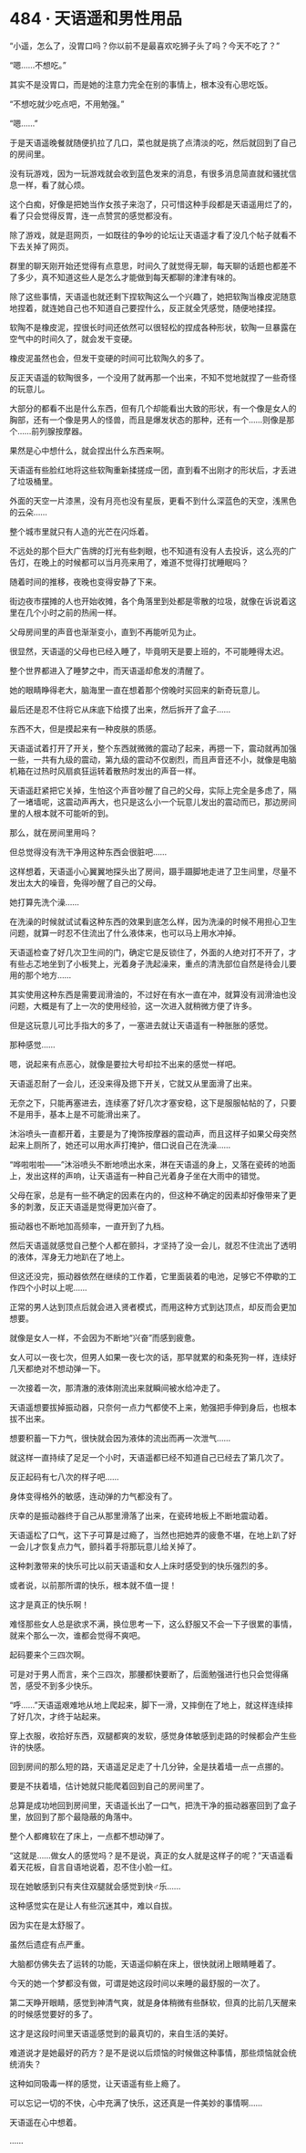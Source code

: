 # 484 · 天语遥和男性用品

“小遥，怎么了，没胃口吗？你以前不是最喜欢吃狮子头了吗？今天不吃了？”

“嗯……不想吃。”

其实不是没胃口，而是她的注意力完全在别的事情上，根本没有心思吃饭。

“不想吃就少吃点吧，不用勉强。”

“嗯……”

于是天语遥晚餐就随便扒拉了几口，菜也就是挑了点清淡的吃，然后就回到了自己的房间里。

没有玩游戏，因为一玩游戏就会收到蓝色发来的消息，有很多消息简直就和骚扰信息一样，看了就心烦。

这个白痴，好像是把她当作女孩子来泡了，只可惜这种手段都是天语遥用烂了的，看了只会觉得反胃，连一点赞赏的感觉都没有。

除了游戏，就是逛网页，一如既往的争吵的论坛让天语遥才看了没几个帖子就看不下去关掉了网页。

群里的聊天刚开始还觉得有点意思，时间久了就觉得无聊，每天聊的话题也都差不了多少，真不知道这些人是怎么才能做到每天都聊的津津有味的。

除了这些事情，天语遥也就还剩下捏软陶这么一个兴趣了，她把软陶当橡皮泥随意地捏着，就连她自己也不知道自己要捏什么，反正就全凭感觉，随便地揉捏。

软陶不是橡皮泥，捏很长时间还依然可以很轻松的捏成各种形状，软陶一旦暴露在空气中的时间久了，就会发干变硬。

橡皮泥虽然也会，但发干变硬的时间可比软陶久的多了。

反正天语遥的软陶很多，一个没用了就再那一个出来，不知不觉地就捏了一些奇怪的玩意儿。

大部分的都看不出是什么东西，但有几个却能看出大致的形状，有一个像是女人的胸部，还有一个像是男人的怪兽，而且是爆发状态的那种，还有一个……则像是那个……前列腺按摩器。

果然是心中想什么，就会捏出什么东西来啊。

天语遥有些脸红地将这些软陶重新揉搓成一团，直到看不出刚才的形状后，才丢进了垃圾桶里。

外面的天空一片漆黑，没有月亮也没有星辰，更看不到什么深蓝色的天空，浅黑色的云朵……

整个城市里就只有人造的光芒在闪烁着。

不远处的那个巨大广告牌的灯光有些刺眼，也不知道有没有人去投诉，这么亮的广告灯，在晚上的时候都可以当月亮来用了，难道不觉得打扰睡眠吗？

随着时间的推移，夜晚也变得安静了下来。

街边夜市摆摊的人也开始收摊，各个角落里到处都是零散的垃圾，就像在诉说着这里在几个小时之前的热闹一样。

父母房间里的声音也渐渐变小，直到不再能听见为止。

很显然，天语遥的父母也已经入睡了，毕竟明天是要上班的，不可能睡得太迟。

整个世界都进入了睡梦之中，而天语遥却愈发的清醒了。

她的眼睛睁得老大，脑海里一直在想着那个傍晚时买回来的新奇玩意儿。

最后还是忍不住将它从床底下给摸了出来，然后拆开了盒子……

东西不大，但是摸起来有一种皮肤的质感。

天语遥试着打开了开关，整个东西就微微的震动了起来，再摁一下，震动就再加强一些，一共有九级的震动，第九级的震动不仅剧烈，而且声音还不小，就像是电脑机箱在过热时风扇疯狂运转着散热时发出的声音一样。

天语遥赶紧把它关掉，生怕这个声音吵醒了自己的父母，实际上完全是多虑了，隔了一堵墙呢，这震动声再大，也只是这么小一个玩意儿发出的震动而已，那边房间里的人根本就不可能听的到。

那么，就在房间里用吗？

但总觉得没有洗干净用这种东西会很脏吧……

这样想着，天语遥小心翼翼地探头出了房间，蹑手蹑脚地走进了卫生间里，尽量不发出太大的噪音，免得吵醒了自己的父母。

她打算先洗个澡……

在洗澡的时候就试试看这种东西的效果到底怎么样，因为洗澡的时候不用担心卫生问题，就算一时忍不住流出了什么液体来，也可以马上用水冲掉。

天语遥检查了好几次卫生间的门，确定它是反锁住了，外面的人绝对打不开了，才有些忐忑地坐到了小板凳上，光着身子洗起澡来，重点的清洗部位自然是待会儿要用的那个地方……

其实使用这种东西是需要润滑油的，不过好在有水一直在冲，就算没有润滑油也没问题，大概是有了上一次的使用经验，这一次进入就稍微方便了许多。

但是这玩意儿可比手指大的多了，一塞进去就让天语遥有一种胀胀的感觉。

那种感觉……

嗯，说起来有点恶心，就像是要拉大号却拉不出来的感觉一样吧。

天语遥忍耐了一会儿，还没来得及摁下开关，它就又从里面滑了出来。

无奈之下，只能再塞进去，连续塞了好几次才塞安稳，这下是服服帖帖的了，只要不是用手，基本上是不可能滑出来了。

沐浴喷头一直都开着，主要是为了掩饰按摩器的震动声，而且这样子如果父母突然起来上厕所了，她还可以用水声打掩护，借口说自己在洗澡……

“哗啦啦啦——”沐浴喷头不断地喷出水来，淋在天语遥的身上，又落在瓷砖的地面上，发出这样的声响，让天语遥有一种自己光着身子坐在大雨中的错觉。

父母在家，总是有一些不确定的因素在内的，但这种不确定的因素却好像带来了更多的刺激，反正天语遥是觉得更加兴奋了。

振动器也不断地加高频率，一直开到了九档。

然后天语遥就感觉自己整个人都在颤抖，才坚持了没一会儿，就忍不住流出了透明的液体，浑身无力地趴在了地上。

但这还没完，振动器依然在继续的工作着，它里面装着的电池，足够它不停歇的工作四个小时以上呢……

正常的男人达到顶点后就会进入贤者模式，而用这种方式到达顶点，却反而会更加想要。

就像是女人一样，不会因为不断地“兴奋”而感到疲惫。

女人可以一夜七次，但男人如果一夜七次的话，那早就累的和条死狗一样，连续好几天都绝对不想动弹一下。

一次接着一次，那清澈的液体刚流出来就瞬间被水给冲走了。

天语遥想要拔掉振动器，只奈何一点力气都使不上来，勉强把手伸到身后，也根本拔不出来。

想要积蓄一下力气，很快就会因为液体的流出而再一次泄气……

就这样一直持续了足足一个小时，天语遥都已经不知道自己已经去了第几次了。

反正起码有七八次的样子吧……

身体变得格外的敏感，连动弹的力气都没有了。

庆幸的是振动器终于自己从那里滑落了出来，在瓷砖地板上不断地震动着。

天语遥松了口气，这下子可算是过瘾了，当然也把她弄的疲惫不堪，在地上趴了好一会儿才恢复点力气，颤抖着手将那玩意儿给关掉了。

这种刺激带来的快乐可比以前天语遥和女人上床时感受到的快乐强烈的多。

或者说，以前那所谓的快乐，根本就不值一提！

这才是真正的快乐啊！

难怪那些女人总是欲求不满，换位思考一下，这么舒服又不会一下子很累的事情，就来个那么一次，谁都会觉得不爽吧。

起码要来个三四次啊。

可是对于男人而言，来个三四次，那腰都快要断了，后面勉强进行也只会觉得痛苦，感受不到多少快乐。

“呼……”天语遥艰难地从地上爬起来，脚下一滑，又摔倒在了地上，就这样连续摔了好几次，才终于站起来。

穿上衣服，收拾好东西，双腿都爽的发软，感觉身体敏感到走路的时候都会产生些许的快感。

回到房间的那么短的路，天语遥足足走了十几分钟，全是扶着墙一点一点挪的。

要是不扶着墙，估计她就只能爬着回到自己的房间里了。

总算是成功地回到房间里，天语遥长出了一口气，把洗干净的振动器塞回到了盒子里，放回到了那个最隐蔽的角落中。

整个人都瘫软在了床上，一点都不想动弹了。

“这就是……做女人的感觉吗？是不是说，真正的女人就是这样子的呢？”天语遥看着天花板，自言自语地说着，忍不住小脸一红。

现在她敏感到只有夹住双腿就会感觉到快♂乐……

这种感觉实在是让人有些沉迷其中，难以自拔。

因为实在是太舒服了。

虽然后遗症有点严重。

大脑都仿佛失去了运转的功能，天语遥仰躺在床上，很快就闭上眼睛睡着了。

今天的她一个梦都没有做，可谓是她这段时间以来睡的最舒服的一次了。

第二天睁开眼睛，感觉到神清气爽，就是身体稍微有些酥软，但真的比前几天醒来的时候感觉要好的多了。

这才是这段时间里天语遥感觉到的最真切的，来自生活的美好。

难道说才是她最好的药方？是不是说以后烦恼的时候做这种事情，那些烦恼就会统统消失？

这种如同吸毒一样的感觉，让天语遥有些上瘾了。

可以忘记一切的不快，心中充满了快乐，这还真是一件美妙的事情啊……

天语遥在心中想着。

……
